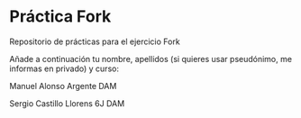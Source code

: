 ﻿# Práctica Fork
Repositorio de prácticas para el ejercicio Fork

Añade a continuación tu nombre,  apellidos (si quieres usar pseudónimo, me informas en privado)  y curso:


Manuel Alonso Argente DAM


Sergio Castillo Llorens 6J DAM